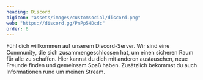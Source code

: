```yaml
---
heading: Discord
bigicon: "assets/images/customsocial/discord.png"
web: "https://discord.gg/PnPp5HDcdc"
order: 6
---
```

Fühl dich willkommen auf unserem Discord-Server. Wir sind eine Community, die sich zusammengeschlossen hat, um einen sicheren Raum für alle zu schaffen. Hier kannst du dich mit anderen austauschen, neue Freunde finden und gemeinsam Spaß haben.
Zusätzlich bekommst du auch Informationen rund um meinen Stream.